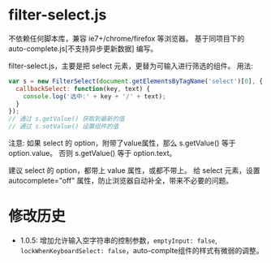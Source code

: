 # filter-select.js

不依赖任何脚本库，兼容 ie7+/chrome/firefox 等浏览器。
基于同项目下的 auto-complete.js[不支持异步更新数据] 编写。

filter-select.js，主要是把 select 元素，更替为可输入进行筛选的组件。
用法:
``` javascript
var s = new FilterSelect(document.getElementsByTagName('select')[0], {
  callbackSelect: function(key, text) {
    console.log('选中:' + key + '/' + text);
  }
});
// 通过 s.getValue() 获取到最新的值
// 通过 s.setValue() 设置组件的值
```

注意:
如果 select 的 option，附带了value属性，那么 s.getValue() 等于 option.value。
否则 s.getValue() 等于 option.text。

建议 select 的 option，都带上 value 属性，或都不带上。
给 select 元素，设置 autocomplete="off" 属性，防止浏览器自动补全，带来不必要的问题。


# 修改历史
- 1.0.5: 增加允许输入空字符串的控制参数，`emptyInput: false`, `lockWhenKeyboardSelect: false`，auto-complte组件的样式有微弱的调整。
